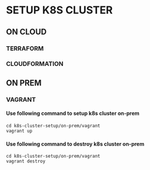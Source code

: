 # SETUP K8S CLUSTER
## ON CLOUD
### TERRAFORM
### CLOUDFORMATION
## ON PREM 
### VAGRANT 
#### Use following command to setup k8s cluster on-prem
```
cd k8s-cluster-setup/on-prem/vagrant
vagrant up
```
#### Use following command to destroy k8s cluster on-prem
```
cd k8s-cluster-setup/on-prem/vagrant
vagrant destroy
```


